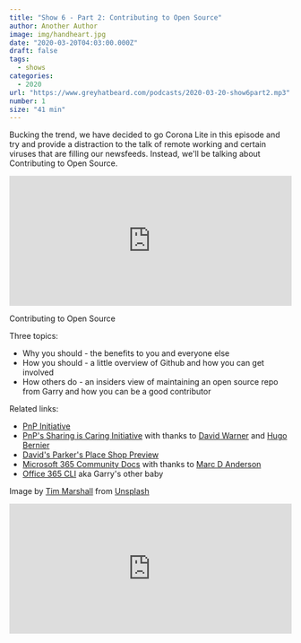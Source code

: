 ```yaml
---
title: "Show 6 - Part 2: Contributing to Open Source"
author: Another Author
image: img/handheart.jpg
date: "2020-03-20T04:03:00.000Z"
draft: false
tags: 
  - shows
categories:
  - 2020
url: "https://www.greyhatbeard.com/podcasts/2020-03-20-show6part2.mp3"
number: 1
size: "41 min"
---
```


Bucking the trend, we have decided to go Corona Lite in this episode and try and provide a distraction to the talk of remote working and certain viruses that are filling our newsfeeds. Instead, we'll be talking about Contributing to Open Source.

<iframe src="https://open.spotify.com/embed-podcast/episode/3G4F6fYhFeRZd8ClBt3k2g" width="100%" height="232" frameborder="0" allowtransparency="true" allow="encrypted-media"></iframe>

Contributing to Open Source

Three topics:
- Why you should - the benefits to you and everyone else
- How you should - a little overview of Github and how you can get involved
- How others do - an insiders view of maintaining an open source repo from Garry and how you can be a good contributor

Related links:
- [PnP Initiative](https://docs.microsoft.com/en-us/sharepoint/dev/community/community)
- [PnP's Sharing is Caring Initiative](https://docs.microsoft.com/en-us/learn/certifications/) with thanks to [David Warner](https://twitter.com/DavidWarnerII) and [Hugo Bernier]()
- [David's Parker's Place Shop Preview](http://warner.digital/m365-pnp-parkers-place/)
- [Microsoft 365 Community Docs](https://docs.microsoft.com/en-us/microsoft-365/community/) with thanks to [Marc D Anderson](https://twitter.com/sympmarc)
- [Office 365 CLI](https://github.com/pnp/office365-cli) aka Garry's other baby

Image by [Tim Marshall](https://unsplash.com/@timmarshall?utm_source=unsplash&utm_medium=referral&utm_content=creditCopyText) from [Unsplash](https://unsplash.com)


<iframe src="https://open.spotify.com/embed-podcast/episode/3G4F6fYhFeRZd8ClBt3k2g" width="100%" height="232" frameborder="0" allowtransparency="true" allow="encrypted-media"></iframe>
